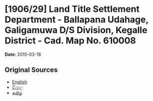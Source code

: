 # [1906/29] Land Title Settlement Department - Ballapana Udahage, Galigamuwa D/S Division, Kegalle District - Cad. Map No. 610008

**Date:** 2015-03-18

## Original Sources

- [English](https://documents.gov.lk/view/extra-gazettes/2015/3/1906-29_E.pdf)
- [සිංහල](https://documents.gov.lk/view/extra-gazettes/2015/3/1906-29_S.pdf)
- [தமிழ்](https://documents.gov.lk/view/extra-gazettes/2015/3/1906-29_T.pdf)
